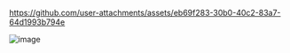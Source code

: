 


https://github.com/user-attachments/assets/eb69f283-30b0-40c2-83a7-64d1993b794e

![image](https://github.com/user-attachments/assets/4752e54c-9de6-4e55-8402-16c66ab7cea3)
